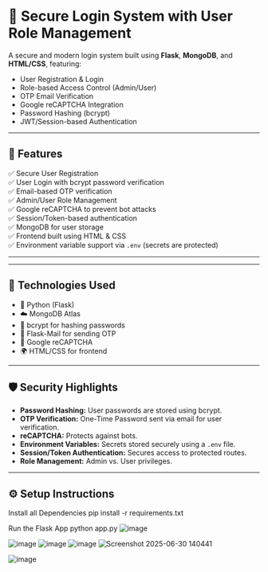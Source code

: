 # 🔐 Secure Login System with User Role Management

A secure and modern login system built using **Flask**, **MongoDB**, and **HTML/CSS**, featuring:

- User Registration & Login
- Role-based Access Control (Admin/User)
- OTP Email Verification
- Google reCAPTCHA Integration
- Password Hashing (bcrypt)
- JWT/Session-based Authentication

---

## 🚀 Features

✅ Secure User Registration  
✅ User Login with bcrypt password verification  
✅ Email-based OTP verification  
✅ Admin/User Role Management  
✅ Google reCAPTCHA to prevent bot attacks  
✅ Session/Token-based authentication  
✅ MongoDB for user storage  
✅ Frontend built using HTML & CSS  
✅ Environment variable support via `.env` (secrets are protected)  

---


---

## 🔧 Technologies Used

- 🐍 Python (Flask)
- ☁️ MongoDB Atlas
- 🔐 bcrypt for hashing passwords
- 📩 Flask-Mail for sending OTP
- 🔐 Google reCAPTCHA
- 🌍 HTML/CSS for frontend

---

## 🛡️ Security Highlights

- **Password Hashing:** User passwords are stored using bcrypt.
- **OTP Verification:** One-Time Password sent via email for user verification.
- **reCAPTCHA:** Protects against bots.
- **Environment Variables:** Secrets stored securely using a `.env` file.
- **Session/Token Authentication:** Secures access to protected routes.
- **Role Management:** Admin vs. User privileges.

---

## ⚙️ Setup Instructions

Install all Dependencies
pip install -r requirements.txt

Run the Flask App
python app.py
![image](https://github.com/user-attachments/assets/3e70f48f-3041-43bd-a993-2142893f9007)

![image](https://github.com/user-attachments/assets/52b02c1c-b2df-40cf-9ea8-579d7c4f97bb)
![image](https://github.com/user-attachments/assets/ca9dc7e4-f128-452c-9f55-f3e33f42339b)
![image](https://github.com/user-attachments/assets/f12aede4-edc1-47e7-adb0-51809c3e6a8f)
![Screenshot 2025-06-30 140441](https://github.com/user-attachments/assets/f5c92381-2136-4d53-a80e-80132d4b4b49)

![image](https://github.com/user-attachments/assets/84e9f04f-a56f-4a2f-8d85-72c48995f3d9)



